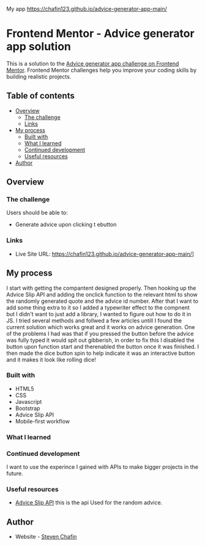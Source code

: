 My app https://chafin123.github.io/advice-generator-app-main/
# Frontend Mentor - Advice generator app solution

This is a solution to the [Advice generator app challenge on Frontend Mentor](https://www.frontendmentor.io/challenges/advice-generator-app-QdUG-13db). Frontend Mentor challenges help you improve your coding skills by building realistic projects.

## Table of contents

- [Overview](#overview)
  - [The challenge](#the-challenge)
  - [Links](#links)
- [My process](#my-process)
  - [Built with](#built-with)
  - [What I learned](#what-i-learned)
  - [Continued development](#continued-development)
  - [Useful resources](#useful-resources)
- [Author](#author)


## Overview

### The challenge

Users should be able to:

- Generate advice upon clicking t ebutton

### Links

- Live Site URL: https://chafin123.github.io/advice-generator-app-main/]

## My process
I start with getting the compantent designed properly. Then hooking up the Advice Slip API and adding the onclick function to the relevant html to show the randomly generated quote and the advice id number. After that I want to add some thing extra to it so I added a typewriter effect to the compnent but I didn't want to just add a library, I wanted to figure out how to do it in JS. I tried several methods and follwed a few articles untill I found the current solution which works great and it works on advice generation. One of the problems I had was that if you pressed the button before the advice was fully typed it would spit out gibberish, in order to fix this I disabled the button upon function start and therenabled the button once it was finished. I then made the dice button spin to help indicate it was an interactive button and it makes it look like rolling dice!
### Built with

- HTML5
- CSS
- Javascript
- Bootstrap
- Advice Slip API
- Mobile-first workflow



### What I learned



### Continued development

I want to use the experince I gained with APIs to make bigger projects in the future.


### Useful resources

- [Advice Slip API](https://api.adviceslip.com/) this is the api Used for the random advice.

## Author

- Website - [Steven Chafin](https://chafin123.github.io/Mod-Portfolio-Site/)



